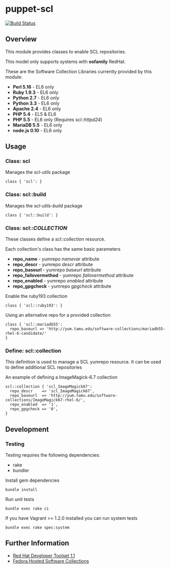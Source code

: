# puppet-scl

[![Build Status](https://travis-ci.org/treydock/puppet-scl.png)](https://travis-ci.org/treydock/puppet-scl)

## Overview

This module provides classes to enable SCL repositories.

This model only supports systems with **osfamily** RedHat.

These are the Software Collection Libraries currently provided by this module:

* **Perl 5.16** - EL6 only
* **Ruby 1.9.3** - EL6 only
* **Python 2.7** - EL6 only
* **Python 3.3** - EL6 only
* **Apache 2.4** - EL6 only
* **PHP 5.4** - EL5 & EL6
* **PHP 5.5** - EL6 only (Requires *scl::httpd24*)
* **MariaDB 5.5** - EL6 only
* **node.js 0.10** - EL6 only

## Usage

### Class: scl

Manages the *scl-utils* package

    class { 'scl': }

### Class: scl::build

Manages the *scl-utils-build* package

    class { 'scl::build': }

### Class: scl::*COLLECTION*

These classes define a *scl::collection* resource.

Each collection's class has the same basic parameters

* **repo_name** - yumrepo *namevar* attribute
* **repo_descr** - yumrepo *descr* attribute
* **repo_baseurl** - yumrepo *baseurl* attribute
* **repo_failovermethod** - yumrepo *failovermethod* attribute
* **repo_enabled** - yumrepo *enabled* attribute
* **repo_gpgcheck** - yumrepo *gpgcheck* attribute

Enable the ruby193 collection

    class { 'scl::ruby193': }

Using an alternative repo for a provided collection

    class { 'scl::mariadb55':
      repo_baseurl => 'http://yum.tamu.edu/software-collections/mariadb55-rhel-6-candidate/'
    }

### Define: scl::collection

This definition is used to manage a SCL yumrepo resource.  It can be used to define additional SCL repositories

An example of defining a ImageMagick-6.7 collection

    scl::collection { 'scl_ImageMagick67':
      repo_descr    => 'scl_ImageMagick67',
      repo_baseurl  => 'http://yum.tamu.edu/software-collections/ImageMagick67-rhel-6/',
      repo_enabled  => '1',
      repo_gpgcheck => '0',
    }

## Development

### Testing

Testing requires the following dependencies:

* rake
* bundler

Install gem dependencies

    bundle install

Run unit tests

    bundle exec rake ci

If you have Vagrant >= 1.2.0 installed you can run system tests

    bundle exec rake spec:system

## Further Information

* [Red Hat Developer Toolset 1.1](https://access.redhat.com/site/documentation/en-US/Red_Hat_Developer_Toolset/1/html-single/Software_Collections_Guide/index.html)
* [Fedora Hosted Software Collections](https://fedorahosted.org/SoftwareCollections/)
